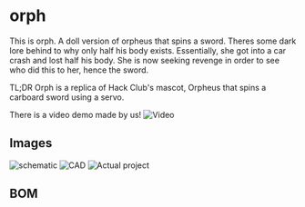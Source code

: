 # orph

This is orph. A doll version of orpheus that spins a sword. Theres some dark lore behind to why only half his body exists.
Essentially, she got into a car crash and lost half his body. She is now seeking revenge in order to see who did this to her, hence the sword.

TL;DR Orph is a replica of Hack Club's mascot, Orpheus that spins a carboard sword using a servo.

There is a video demo made by us! ![Video](https://www.youtube.com/watch?v=v-YVZJ4Rpic)

## Images

![schematic](https://hc-cdn.hel1.your-objectstorage.com/s/v3/174b80ffae9de6941b5cf78548e12d6d7ad0a153_image.png)
![CAD](https://hc-cdn.hel1.your-objectstorage.com/s/v3/b96959900b40f88939d8dc9f48ef9839bf3926a0_image.png)
![Actual project](https://hc-cdn.hel1.your-objectstorage.com/s/v3/b0f9287c8c4d0ba280d6d364bc3d00d24b4b3b14_img_1205.jpg)


## BOM


